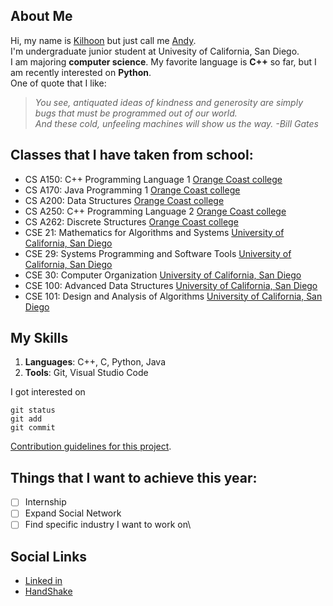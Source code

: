 ## About Me
Hi, my name is [Kilhoon](#social-links) but just call me [Andy](image/Kilhoon.jpg).\
I'm undergraduate junior student at Univesity of California, San Diego.\
I am majoring **computer science**.
My favorite language is **C++** so far, but I am recently interested on **Python**.\
One of quote that I like:
> _You see, antiquated ideas of kindness and generosity are simply bugs that must be programmed out of our world._\
> _And these cold, unfeeling machines will show us the way. -Bill Gates_

## Classes that I have taken from school:
- CS A150: C++ Programming Language 1 [Orange Coast college](https://orangecoastcollege.edu/academics/business-computing/computer-science/courses.html)
- CS A170: Java Programming 1 [Orange Coast college](https://orangecoastcollege.edu/academics/business-computing/computer-science/courses.html)
- CS A200: Data Structures [Orange Coast college](https://orangecoastcollege.edu/academics/business-computing/computer-science/courses.html)
- CS A250: C++ Programming Language 2 [Orange Coast college](https://orangecoastcollege.edu/academics/business-computing/computer-science/courses.html)
- CS A262: Discrete Structures [Orange Coast college](https://orangecoastcollege.edu/academics/business-computing/computer-science/courses.html)
- CSE 21: Mathematics for Algorithms and Systems [University of California, San Diego](https://catalog.ucsd.edu/courses/CSE.html)
- CSE 29: Systems Programming and Software Tools [University of California, San Diego](https://catalog.ucsd.edu/courses/CSE.html)
- CSE 30: Computer Organization [University of California, San Diego](https://catalog.ucsd.edu/courses/CSE.html)
- CSE 100: Advanced Data Structures [University of California, San Diego](https://catalog.ucsd.edu/courses/CSE.html)
- CSE 101: Design and Analysis of Algorithms [University of California, San Diego](https://catalog.ucsd.edu/courses/CSE.html)

## My Skills
1. **Languages**: C++, C, Python, Java
2. **Tools**: Git, Visual Studio Code

I got interested on 
```
git status
git add
git commit
```

[Contribution guidelines for this project](image/Kilhoon.jpg).

## Things that I want to achieve this year:
- [ ] Internship
- [ ] Expand Social Network
- [ ] Find specific industry I want to work on\

## Social Links
- [Linked in](https://www.linkedin.com/in/kilhoon-kim-24886a244/)
- [HandShake](https://ucsd.joinhandshake.com/profiles/6yrtq5)

